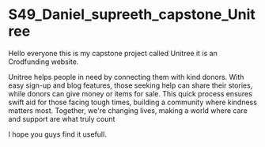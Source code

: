 # S49_Daniel_supreeth_capstone_Unitree
Hello everyone this is my capstone project called Unitree it is an Crodfunding website.

Unitree helps people in need by connecting them with kind donors. With easy sign-up and blog features, those seeking help can share their stories, while donors can give money or items for sale. This quick process ensures swift aid for those facing tough times, building a community where kindness matters most. Together, we're changing lives, making a world where care and support are what truly count

I hope you guys find it usefull.
